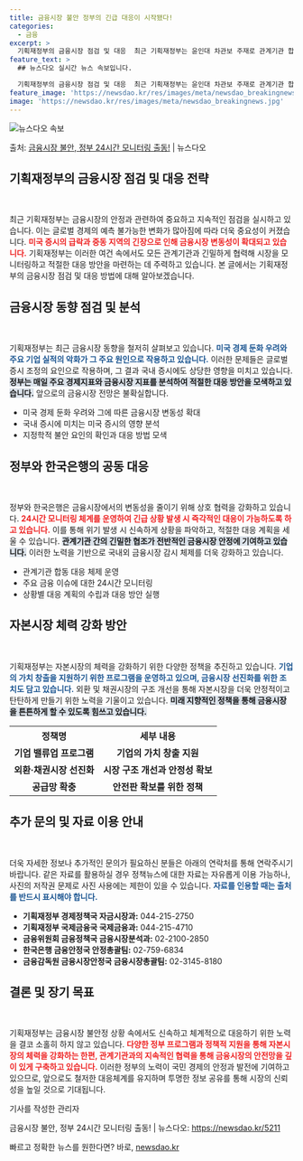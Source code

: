 ```yaml
---
title: 금융시장 불안 정부의 긴급 대응이 시작됐다!
categories:
  - 금융
excerpt: >
  기획재정부의 금융시장 점검 및 대응  최근 기획재정부는 윤인대 차관보 주재로 관계기관 합동 콘퍼런스콜을 통해…
feature_text: >
  ## 뉴스다오 실시간 뉴스 속보입니다.

  기획재정부의 금융시장 점검 및 대응  최근 기획재정부는 윤인대 차관보 주재로 관계기관 합동 콘퍼런스콜을 통해…
feature_image: 'https://newsdao.kr/res/images/meta/newsdao_breakingnews.jpg'
image: 'https://newsdao.kr/res/images/meta/newsdao_breakingnews.jpg'
---
```


![뉴스다오 속보](https://newsdao.kr/res/images/meta/newsdao_breakingnews.jpg)

<p>출처: <a href="https://newsdao.kr/5211" rel="dofollow">금융시장 불안, 정부 24시간 모니터링 출동!</a> | 뉴스다오</p>

<h2 data-ke-size="size26">기획재정부의 금융시장 점검 및 대응 전략</h2> 

<p data-ke-size="size16">&nbsp;</p>

최근 기획재정부는 금융시장의 안정과 관련하여 중요하고 지속적인 점검을 실시하고 있습니다. 이는 글로벌 경제의 예측 불가능한 변화가 많아짐에 따라 더욱 중요성이 커졌습니다. <b><span style="color: #ee2323;">미국 증시의 급락과 중동 지역의 긴장으로 인해 금융시장 변동성이 확대되고 있습니다.</span></b> 기획재정부는 이러한 여건 속에서도 모든 관계기관과 긴밀하게 협력해 시장을 모니터링하고 적절한 대응 방안을 마련하는 데 주력하고 있습니다. 본 글에서는 기획재정부의 금융시장 점검 및 대응 방법에 대해 알아보겠습니다.

<h2 data-ke-size="size26">금융시장 동향 점검 및 분석</h2>

<p data-ke-size="size16">&nbsp;</p>

기획재정부는 최근 금융시장 동향을 철저히 살펴보고 있습니다. <b><span style="color: #1a5490;">미국 경제 둔화 우려와 주요 기업 실적의 악화가 그 주요 원인으로 작용하고 있습니다.</span></b> 이러한 문제들은 글로벌 증시 조정의 요인으로 작용하며, 그 결과 국내 증시에도 상당한 영향을 미치고 있습니다. <b><span style="background-color: #21538527;">정부는 매일 주요 경제지표와 금융시장 지표를 분석하여 적절한 대응 방안을 모색하고 있습니다.</span></b> 앞으로의 금융시장 전망은 불확실합니다.

<ul>
    <li>미국 경제 둔화 우려와 그에 따른 금융시장 변동성 확대</li>
    <li>국내 증시에 미치는 미국 증시의 영향 분석</li>
    <li>지정학적 불안 요인의 확인과 대응 방법 모색</li>
</ul>

<h2 data-ke-size="size26">정부와 한국은행의 공동 대응</h2>

<p data-ke-size="size16">&nbsp;</p>

정부와 한국은행은 금융시장에서의 변동성을 줄이기 위해 상호 협력을 강화하고 있습니다. <b><span style="color: #ee2323;">24시간 모니터링 체계를 운영하여 긴급 상황 발생 시 즉각적인 대응이 가능하도록 하고 있습니다.</span></b> 이를 통해 위기 발생 시 신속하게 상황을 파악하고, 적절한 대응 계획을 세울 수 있습니다. <b><span style="background-color: #21538527;">관계기관 간의 긴밀한 협조가 전반적인 금융시장 안정에 기여하고 있습니다.</span></b> 이러한 노력을 기반으로 국내외 금융시장 감시 체제를 더욱 강화하고 있습니다.

<ul>
    <li>관계기관 합동 대응 체제 운영</li>
    <li>주요 금융 이슈에 대한 24시간 모니터링</li>
    <li>상황별 대응 계획의 수립과 대응 방안 실행</li>
</ul>

<h2 data-ke-size="size26">자본시장 체력 강화 방안</h2>

<p data-ke-size="size16">&nbsp;</p>

기획재정부는 자본시장의 체력을 강화하기 위한 다양한 정책을 추진하고 있습니다. <b><span style="color: #1a5490;">기업의 가치 창출을 지원하기 위한 프로그램을 운영하고 있으며, 금융시장 선진화를 위한 조치도 담고 있습니다.</span></b> 외환 및 채권시장의 구조 개선을 통해 자본시장을 더욱 안정적이고 탄탄하게 만들기 위한 노력을 기울이고 있습니다. <b><span style="background-color: #21538527;">미래 지향적인 정책을 통해 금융시장을 튼튼하게 할 수 있도록 힘쓰고 있습니다.</span></b>

<!-- Table of capital market support measures -->
<table>
    <tr>
        <th style="text-align: center; height: 17px;"><b>정책명</b></th>
        <th style="text-align: center; height: 17px;"><b>세부 내용</b></th>
    </tr>
    <tr>
        <td style="text-align: center; height: 17px;"><b>기업 밸류업 프로그램</b></td>
        <td style="text-align: center; height: 17px;"><b>기업의 가치 창출 지원</b></td>
    </tr>
    <tr>
        <td style="text-align: center; height: 17px;"><b>외환·채권시장 선진화</b></td>
        <td style="text-align: center; height: 17px;"><b>시장 구조 개선과 안정성 확보</b></td>
    </tr>
    <tr>
        <td style="text-align: center; height: 17px;"><b>공급망 확충</b></td>
        <td style="text-align: center; height: 17px;"><b>안전판 확보를 위한 정책</b></td>
    </tr>
</table>

<h2 data-ke-size="size26">추가 문의 및 자료 이용 안내</h2>

<p data-ke-size="size16">&nbsp;</p>

더욱 자세한 정보나 추가적인 문의가 필요하신 분들은 아래의 연락처를 통해 연락주시기 바랍니다. 같은 자료를 활용하실 경우 정책뉴스에 대한 자료는 자유롭게 이용 가능하나, 사진의 저작권 문제로 사진 사용에는 제한이 있을 수 있습니다. <b><span style="color: #1a5490;">자료를 인용할 때는 출처를 반드시 표시해야 합니다.</span></b>

<ul>
    <li><b>기획재정부 경제정책국 자금시장과:</b> 044-215-2750</li>
    <li><b>기획재정부 국제금융국 국제금융과:</b> 044-215-4710</li>
    <li><b>금융위원회 금융정책국 금융시장분석과:</b> 02-2100-2850</li>
    <li><b>한국은행 금융안정국 안정총괄팀:</b> 02-759-6834</li>
    <li><b>금융감독원 금융시장안정국 금융시장총괄팀:</b> 02-3145-8180</li>
</ul>

<h2 data-ke-size="size26">결론 및 장기 목표</h2>

<p data-ke-size="size16">&nbsp;</p>

기획재정부는 금융시장 불안정 상황 속에서도 신속하고 체계적으로 대응하기 위한 노력을 결코 소홀히 하지 않고 있습니다. <b><span style="color: #ee2323;">다양한 정부 프로그램과 정책적 지원을 통해 자본시장의 체력을 강화하는 한편, 관계기관과의 지속적인 협력을 통해 금융시장의 안전망을 깊이 있게 구축하고 있습니다.</span></b> 이러한 정부의 노력이 국민 경제의 안정과 발전에 기여하고 있으므로, 앞으로도 철저한 대응체계를 유지하며 투명한 정보 공유를 통해 시장의 신뢰성을 높일 것으로 기대됩니다. 

기사를 작성한 관리자  

금융시장 불안, 정부 24시간 모니터링 출동! | 뉴스다오: <a href="https://newsdao.kr/5211">https://newsdao.kr/5211</a> 

빠르고 정확한 뉴스를 원한다면? 바로, <a href="https://newsdao.kr" rel="dofollow">newsdao.kr</a>


